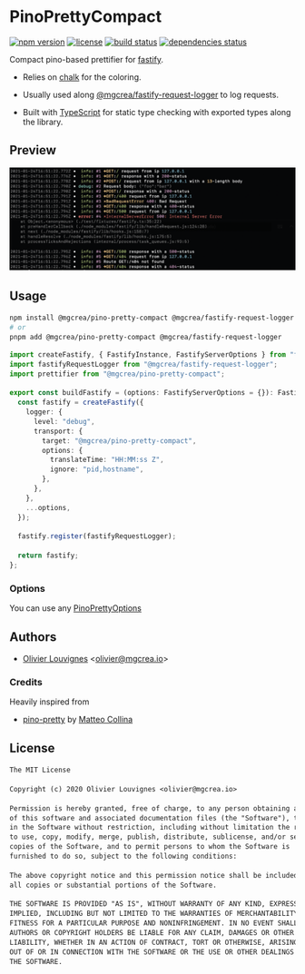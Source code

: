 # PinoPrettyCompact

[![npm version](https://img.shields.io/npm/v/@mgcrea/pino-pretty-compact.svg)](https://github.com/mgcrea/pino-pretty-compact/releases)
[![license](https://img.shields.io/npm/l/@mgcrea/pino-pretty-compact)](https://tldrlegal.com/license/mit-license)
[![build status](https://img.shields.io/github/actions/workflow/status/mgcrea/pino-pretty-compact/main.yml?branch=master)](https://github.com/mgcrea/pino-pretty-compact/actions)
[![dependencies status](https://img.shields.io/depfu/dependencies/github/mgcrea/pino-pretty-compact)](https://depfu.com/github/mgcrea/pino-pretty-compact)

Compact pino-based prettifier for [fastify](https://github.com/fastify/fastify).

- Relies on [chalk](https://github.com/chalk/chalk) for the coloring.

- Usually used along [@mgcrea/fastify-request-logger](https://github.com/mgcrea/fastify-request-logger) to log requests.

- Built with [TypeScript](https://www.typescriptlang.org/) for static type checking with exported types along the
  library.

## Preview

<p align="left">
  <img src="https://raw.githubusercontent.com/mgcrea/pino-pretty-compact/master/docs/preview.png" alt="Preview" />
</p>

## Usage

```bash
npm install @mgcrea/pino-pretty-compact @mgcrea/fastify-request-logger --save
# or
pnpm add @mgcrea/pino-pretty-compact @mgcrea/fastify-request-logger
```

```ts
import createFastify, { FastifyInstance, FastifyServerOptions } from "fastify";
import fastifyRequestLogger from "@mgcrea/fastify-request-logger";
import prettifier from "@mgcrea/pino-pretty-compact";

export const buildFastify = (options: FastifyServerOptions = {}): FastifyInstance => {
  const fastify = createFastify({
    logger: {
      level: "debug",
      transport: {
        target: "@mgcrea/pino-pretty-compact",
        options: {
          translateTime: "HH:MM:ss Z",
          ignore: "pid,hostname",
        },
      },
    },
    ...options,
  });

  fastify.register(fastifyRequestLogger);

  return fastify;
};
```

### Options

You can use any [PinoPrettyOptions](https://github.com/pinojs/pino-pretty/blob/v9.1.1/index.d.ts#L38)

## Authors

- [Olivier Louvignes](https://github.com/mgcrea) <<olivier@mgcrea.io>>

### Credits

Heavily inspired from

- [pino-pretty](https://github.com/pinojs/pino-pretty) by [Matteo Collina](https://github.com/mcollina)

## License

```txt
The MIT License

Copyright (c) 2020 Olivier Louvignes <olivier@mgcrea.io>

Permission is hereby granted, free of charge, to any person obtaining a copy
of this software and associated documentation files (the "Software"), to deal
in the Software without restriction, including without limitation the rights
to use, copy, modify, merge, publish, distribute, sublicense, and/or sell
copies of the Software, and to permit persons to whom the Software is
furnished to do so, subject to the following conditions:

The above copyright notice and this permission notice shall be included in
all copies or substantial portions of the Software.

THE SOFTWARE IS PROVIDED "AS IS", WITHOUT WARRANTY OF ANY KIND, EXPRESS OR
IMPLIED, INCLUDING BUT NOT LIMITED TO THE WARRANTIES OF MERCHANTABILITY,
FITNESS FOR A PARTICULAR PURPOSE AND NONINFRINGEMENT. IN NO EVENT SHALL THE
AUTHORS OR COPYRIGHT HOLDERS BE LIABLE FOR ANY CLAIM, DAMAGES OR OTHER
LIABILITY, WHETHER IN AN ACTION OF CONTRACT, TORT OR OTHERWISE, ARISING FROM,
OUT OF OR IN CONNECTION WITH THE SOFTWARE OR THE USE OR OTHER DEALINGS IN
THE SOFTWARE.
```
